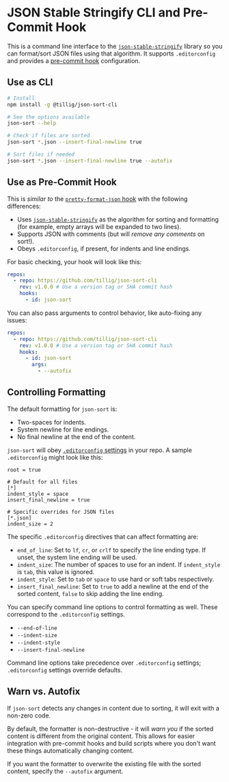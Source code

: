 # JSON Stable Stringify CLI and Pre-Commit Hook

This is a command line interface to the [`json-stable-stringify`](https://github.com/ljharb/json-stable-stringify) library so you can format/sort JSON files using that algorithm. It supports `.editorconfig` and provides a [pre-commit hook](https://pre-commit.com) configuration.

## Use as CLI

```sh
# Install
npm install -g @tillig/json-sort-cli

# See the options available
json-sort --help

# Check if files are sorted
json-sort *.json --insert-final-newline true

# Sort files if needed
json-sort *.json --insert-final-newline true --autofix
```

## Use as Pre-Commit Hook

This is _similar to_ the [`pretty-format-json` hook](https://github.com/pre-commit/pre-commit-hooks/blob/main/pre_commit_hooks/pretty_format_json.py) with the following differences:

- Uses [`json-stable-stringify`](https://github.com/ljharb/json-stable-stringify) as the algorithm for sorting and formatting (for example, empty arrays will be expanded to two lines).
- Supports JSON with comments (but will _remove any comments_ on sort!).
- Obeys `.editorconfig`, if present, for indents and line endings.

For basic checking, your hook will look like this:

```yaml
repos:
  - repo: https://github.com/tillig/json-sort-cli
    rev: v1.0.0 # Use a version tag or SHA commit hash
    hooks:
      - id: json-sort
```

You can also pass arguments to control behavior, like auto-fixing any issues:

```yaml
repos:
  - repo: https://github.com/tillig/json-sort-cli
    rev: v1.0.0 # Use a version tag or SHA commit hash
    hooks:
      - id: json-sort
        args:
          - --autofix
```

## Controlling Formatting

The default formatting for `json-sort` is:

- Two-spaces for indents.
- System newline for line endings.
- No final newline at the end of the content.

`json-sort` will obey [`.editorconfig` settings](https://editorconfig.org/) in your repo. A sample `.editorconfig` might look like this:

```text
root = true

# Default for all files
[*]
indent_style = space
insert_final_newline = true

# Specific overrides for JSON files
[*.json]
indent_size = 2
```

The specific `.editorconfig` directives that can affect formatting are:

- `end_of_line`: Set to `lf`, `cr`, or `crlf` to specify the line ending type. If unset, the system line ending will be used.
- `indent_size`: The number of spaces to use for an indent. If `indent_style` is `tab`, this value is ignored.
- `indent_style`: Set to `tab` or `space` to use hard or soft tabs respectively.
- `insert_final_newline`: Set to `true` to add a newline at the end of the sorted content, `false` to skip adding the line ending.

You can specify command line options to control formatting as well. These correspond to the `.editorconfig` settings.

- `--end-of-line`
- `--indent-size`
- `--indent-style`
- `--insert-final-newline`

Command line options take precedence over `.editorconfig` settings; `.editorconfig` settings override defaults.

## Warn vs. Autofix

If `json-sort` detects any changes in content due to sorting, it will exit with a non-zero code.

By default, the formatter is non-destructive - it will _warn you_ if the sorted content is different from the original content. This allows for easier integration with pre-commit hooks and build scripts where you don't want these things automatically changing content.

If you want the formatter to overwrite the existing file with the sorted content, specify the `--autofix` argument.
